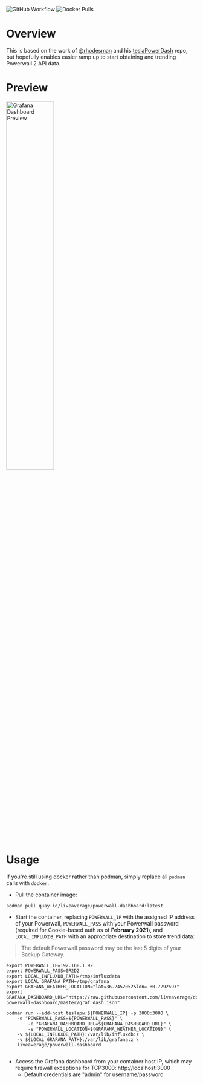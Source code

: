 ![GitHub Workflow](https://github.com/liveaverage/docker-powerwall-dashboard/actions/workflows/build_images.yml/badge.svg)
![Docker Pulls](https://img.shields.io/docker/pulls/liveaverage/powerwall-dashboard)

# Overview

This is based on the work of [@rhodesman](https://github.com/rhodesman) and his [teslaPowerDash](https://github.com/rhodesman/teslaPowerDash) repo, but hopefully enables easier ramp up to start obtaining and trending Powerwall 2 API data. 

# Preview

<a href="https://i.imgur.com/GtP725k.png" ><img src="https://i.imgur.com/GtP725k.png" alt="Grafana Dashboard Preview" width="50%"/></a>

# Usage

If you're still using docker rather than podman, simply replace all `podman` calls with `docker`.

- Pull the container image:

```
podman pull quay.io/liveaverage/powerwall-dashboard:latest
```


- Start the container, replacing `POWERWALL_IP` with the assigned IP address of your Powerwall, `POWERWALL_PASS` with your Powerwall password (required for Cookie-based auth as of **February 2021**), and `LOCAL_INFLUXDB_PATH` with an appropriate destination to store trend data:

> The default Powerwall password may be the last 5 digits of your Backup Gateway.

```
export POWERWALL_IP=192.168.1.92
export POWERWALL_PASS=0R2D2
export LOCAL_INFLUXDB_PATH=/tmp/influxdata
export LOCAL_GRAFANA_PATH=/tmp/grafana
export GRAFANA_WEATHER_LOCATION="lat=36.2452052&lon=-80.7292593"
export GRAFANA_DASHBOARD_URL="https://raw.githubusercontent.com/liveaverage/docker-powerwall-dashboard/master/graf_dash.json"

podman run --add-host teslapw:${POWERWALL_IP} -p 3000:3000 \
	-e "POWERWALL_PASS=${POWERWALL_PASS}" \
        -e "GRAFANA_DASHBOARD_URL=${GRAFANA_DASHBOARD_URL}" \
        -e "POWERWALL_LOCATION=${GRAFANA_WEATHER_LOCATION}" \
	-v ${LOCAL_INFLUXDB_PATH}:/var/lib/influxdb:z \
	-v ${LOCAL_GRAFANA_PATH}:/var/lib/grafana:z \
	liveaverage/powerwall-dashboard
 
```
- Access the Grafana dashboard from your container host IP, which may require firewall exceptions for TCP3000: http://localhost:3000
  - Default credentials are "admin" for username/password

